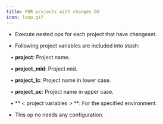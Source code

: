 ```yaml
---
title: FOR projects with changes DO
icon: loop.gif
---
```


* Execute nested ops for each project that have changeset.

* Following project variables are included into stash: <br />

&nbsp; &nbsp;• **project**: Project name. <br />

&nbsp; &nbsp;• **project_mid**: Project mid. <br />

&nbsp; &nbsp;• **project_lc**: Project name in lower case. <br />

&nbsp; &nbsp;• **project_uc**: Project name in upper case. <br />

&nbsp; &nbsp;• ** < project variables > **: For the specified environment.


* This op no needs any configuration.


